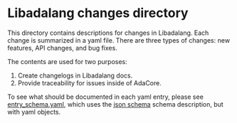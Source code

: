 Libadalang changes directory
============================

This directory contains descriptions for changes in Libadalang. Each change is
summarized in a yaml file. There are three types of changes: new features, API
changes, and bug fixes.

The contents are used for two purposes:

1. Create changelogs in Libadalang docs.
2. Provide traceability for issues inside of AdaCore.

To see what should be documented in each yaml entry, please see
[entry_schema.yaml](./entry_schema.yaml), which uses the [json
schema](https://json-schema.org/) schema description, but with yaml objects.
